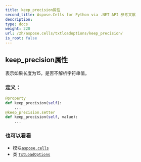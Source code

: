 ```yaml
---
title: keep_precision属性
second_title: Aspose.Cells for Python via .NET API 参考文献
description:
type: docs
weight: 220
url: /zh/aspose.cells/txtloadoptions/keep_precision/
is_root: false
---
```

## keep_precision属性

表示如果长度为15，是否不解析字符串值。
### 定义：
```python
@property
def keep_precision(self):
    ...
@keep_precision.setter
def keep_precision(self, value):
    ...
```

### 也可以看看
* 模块[`aspose.cells`](../../)
* 类 [`TxtLoadOptions`](/cells/python-net/zh/aspose.cells/txtloadoptions)
